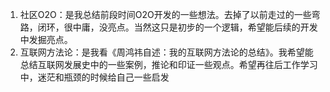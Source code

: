 1. 社区O2O：是我总结前段时间O2O开发的一些想法。去掉了以前走过的一些弯路，闭环，很中庸，没亮点。当然这只是初步的一个逻辑，希望能后续的开发中发掘亮点。
2. 互联网方法论：是我看《周鸿祎自述：我的互联网方法论的总结》。我希望能总结互联网发展史中的一些案例，推论和印证一些观点。希望再往后工作学习中，迷茫和瓶颈的时候给自己一些启发